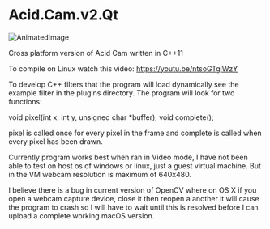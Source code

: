 # Acid.Cam.v2.Qt

![AnimatedImage](http://lostsidedead.biz/gif/jaredpeace.gif "screenshot")

Cross platform version of Acid Cam written in C++11

To compile on Linux watch this video: https://youtu.be/ntsoGTglWzY

To develop C++ filters that the program will load dynamically see the example
filter in the plugins directory. The program will look for two functions:

void pixel(int x, int y, unsigned char *buffer);
void complete();

pixel is called once for every pixel in the frame and complete is called
when every pixel has been drawn. 

Currently program works best when ran in Video mode, I have not been able to test
on host os of windows or linux, just a guest virtual machine.  But in the VM webcam 
resolution is maximum of 640x480.

I believe there is a bug in current version of OpenCV where on OS X if you open
a webcam capture device, close it then reopen a another it will cause the program to crash
so I will have to wait until this is resolved before I can upload a complete working macOS 
version.



